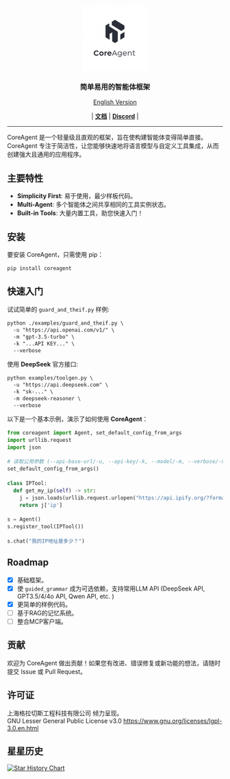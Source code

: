 <p align="center">
  <picture>
    <img alt="CoreAgent" src="https://raw.githubusercontent.com/CoreAgent-Project/CoreAgent/main/assets/coreagent.png" width=30%>
  </picture>
</p>

<h3 align="center">
简单易用的智能体框架
</h3>

<p align="center">
<a href="https://github.com/CoreAgent-Project/CoreAgent/blob/main/README.md">English Version</a>
</p>
<p align="center">
| <a href="https://github.com/CoreAgent-Project/CoreAgent/blob/main/docs/Documentation.md"><b>文档</b></a> | <a href="https://discord.gg/Hytrg9UXgU"><b>Discord</b></a> |
</p>

----

CoreAgent 是一个轻量级且直观的框架，旨在使构建智能体变得简单直接。CoreAgent 专注于简洁性，让您能够快速地将语言模型与自定义工具集成，从而创建强大且通用的应用程序。

## 主要特性

* **Simplicity First**: 易于使用，最少样板代码。
* **Multi-Agent**: 多个智能体之间共享相同的工具实例状态。
* **Built-in Tools**: 大量内置工具，助您快速入门！

## 安装

要安装 CoreAgent，只需使用 pip：

```bash
pip install coreagent
```

## 快速入门

试试简单的 `guard_and_theif.py` 样例: 
```shell
python ./examples/guard_and_theif.py \
  -u "https://api.openai.com/v1/" \
  -m "gpt-3.5-turbo" \
  -k "...API KEY..." \
  --verbose
```

使用 **DeepSeek** 官方接口: 
```shell
python examples/toolgen.py \
  -u "https://api.deepseek.com" \
  -k "sk-..." \
  -m deepseek-reasoner \
  --verbose
```

以下是一个基本示例，演示了如何使用 **CoreAgent**：

```python
from coreagent import Agent, set_default_config_from_args
import urllib.request
import json

# 读取公用参数 (--api-base-url/-u, --api-key/-k, --model/-m, --verbose/-v, --guided/-g)
set_default_config_from_args()

class IPTool:
  def get_my_ip(self) -> str:
    j = json.loads(urllib.request.urlopen("https://api.ipify.org/?format=json").read().decode())
    return j['ip']

s = Agent()
s.register_tool(IPTool())

s.chat("我的IP地址是多少？")
```

## Roadmap
- [x] 基础框架。 
- [x] 使 `guided_grammar` 成为可选依赖，支持常用LLM API (DeepSeek API, GPT3.5/4/4o API, Qwen API, etc. )
- [x] 更简单的样例代码。
- [ ] 基于RAG的记忆系统。
- [ ] 整合MCP客户端。

## 贡献

欢迎为 CoreAgent 做出贡献！如果您有改进、错误修复或新功能的想法，请随时提交 Issue 或 Pull Request。

## 许可证
上海格拉切斯工程科技有限公司 倾力呈现。<br />
GNU Lesser General Public License v3.0
https://www.gnu.org/licenses/lgpl-3.0.en.html

## 星星历史

[![Star History Chart](https://api.star-history.com/svg?repos=CoreAgent-Project/CoreAgent&type=Date)](https://www.star-history.com/#CoreAgent-Project/CoreAgent&Date)